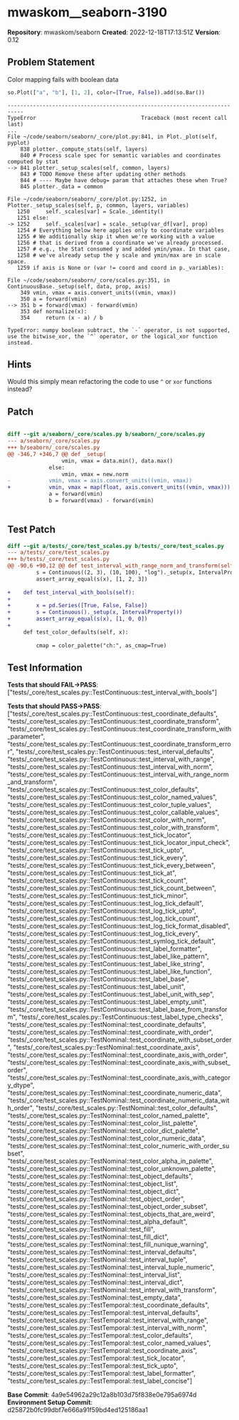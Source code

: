 # mwaskom__seaborn-3190

**Repository**: mwaskom/seaborn
**Created**: 2022-12-18T17:13:51Z
**Version**: 0.12

## Problem Statement

Color mapping fails with boolean data
```python
so.Plot(["a", "b"], [1, 2], color=[True, False]).add(so.Bar())
```
```python-traceback
---------------------------------------------------------------------------
TypeError                                 Traceback (most recent call last)
...
File ~/code/seaborn/seaborn/_core/plot.py:841, in Plot._plot(self, pyplot)
    838 plotter._compute_stats(self, layers)
    840 # Process scale spec for semantic variables and coordinates computed by stat
--> 841 plotter._setup_scales(self, common, layers)
    843 # TODO Remove these after updating other methods
    844 # ---- Maybe have debug= param that attaches these when True?
    845 plotter._data = common

File ~/code/seaborn/seaborn/_core/plot.py:1252, in Plotter._setup_scales(self, p, common, layers, variables)
   1250     self._scales[var] = Scale._identity()
   1251 else:
-> 1252     self._scales[var] = scale._setup(var_df[var], prop)
   1254 # Everything below here applies only to coordinate variables
   1255 # We additionally skip it when we're working with a value
   1256 # that is derived from a coordinate we've already processed.
   1257 # e.g., the Stat consumed y and added ymin/ymax. In that case,
   1258 # we've already setup the y scale and ymin/max are in scale space.
   1259 if axis is None or (var != coord and coord in p._variables):

File ~/code/seaborn/seaborn/_core/scales.py:351, in ContinuousBase._setup(self, data, prop, axis)
    349 vmin, vmax = axis.convert_units((vmin, vmax))
    350 a = forward(vmin)
--> 351 b = forward(vmax) - forward(vmin)
    353 def normalize(x):
    354     return (x - a) / b

TypeError: numpy boolean subtract, the `-` operator, is not supported, use the bitwise_xor, the `^` operator, or the logical_xor function instead.
```


## Hints

Would this simply mean refactoring the code to use `^` or `xor` functions instead?

## Patch

```diff

diff --git a/seaborn/_core/scales.py b/seaborn/_core/scales.py
--- a/seaborn/_core/scales.py
+++ b/seaborn/_core/scales.py
@@ -346,7 +346,7 @@ def _setup(
                 vmin, vmax = data.min(), data.max()
             else:
                 vmin, vmax = new.norm
-            vmin, vmax = axis.convert_units((vmin, vmax))
+            vmin, vmax = map(float, axis.convert_units((vmin, vmax)))
             a = forward(vmin)
             b = forward(vmax) - forward(vmin)
 


```

## Test Patch

```diff
diff --git a/tests/_core/test_scales.py b/tests/_core/test_scales.py
--- a/tests/_core/test_scales.py
+++ b/tests/_core/test_scales.py
@@ -90,6 +90,12 @@ def test_interval_with_range_norm_and_transform(self, x):
         s = Continuous((2, 3), (10, 100), "log")._setup(x, IntervalProperty())
         assert_array_equal(s(x), [1, 2, 3])
 
+    def test_interval_with_bools(self):
+
+        x = pd.Series([True, False, False])
+        s = Continuous()._setup(x, IntervalProperty())
+        assert_array_equal(s(x), [1, 0, 0])
+
     def test_color_defaults(self, x):
 
         cmap = color_palette("ch:", as_cmap=True)

```

## Test Information

**Tests that should FAIL→PASS**: ["tests/_core/test_scales.py::TestContinuous::test_interval_with_bools"]

**Tests that should PASS→PASS**: ["tests/_core/test_scales.py::TestContinuous::test_coordinate_defaults", "tests/_core/test_scales.py::TestContinuous::test_coordinate_transform", "tests/_core/test_scales.py::TestContinuous::test_coordinate_transform_with_parameter", "tests/_core/test_scales.py::TestContinuous::test_coordinate_transform_error", "tests/_core/test_scales.py::TestContinuous::test_interval_defaults", "tests/_core/test_scales.py::TestContinuous::test_interval_with_range", "tests/_core/test_scales.py::TestContinuous::test_interval_with_norm", "tests/_core/test_scales.py::TestContinuous::test_interval_with_range_norm_and_transform", "tests/_core/test_scales.py::TestContinuous::test_color_defaults", "tests/_core/test_scales.py::TestContinuous::test_color_named_values", "tests/_core/test_scales.py::TestContinuous::test_color_tuple_values", "tests/_core/test_scales.py::TestContinuous::test_color_callable_values", "tests/_core/test_scales.py::TestContinuous::test_color_with_norm", "tests/_core/test_scales.py::TestContinuous::test_color_with_transform", "tests/_core/test_scales.py::TestContinuous::test_tick_locator", "tests/_core/test_scales.py::TestContinuous::test_tick_locator_input_check", "tests/_core/test_scales.py::TestContinuous::test_tick_upto", "tests/_core/test_scales.py::TestContinuous::test_tick_every", "tests/_core/test_scales.py::TestContinuous::test_tick_every_between", "tests/_core/test_scales.py::TestContinuous::test_tick_at", "tests/_core/test_scales.py::TestContinuous::test_tick_count", "tests/_core/test_scales.py::TestContinuous::test_tick_count_between", "tests/_core/test_scales.py::TestContinuous::test_tick_minor", "tests/_core/test_scales.py::TestContinuous::test_log_tick_default", "tests/_core/test_scales.py::TestContinuous::test_log_tick_upto", "tests/_core/test_scales.py::TestContinuous::test_log_tick_count", "tests/_core/test_scales.py::TestContinuous::test_log_tick_format_disabled", "tests/_core/test_scales.py::TestContinuous::test_log_tick_every", "tests/_core/test_scales.py::TestContinuous::test_symlog_tick_default", "tests/_core/test_scales.py::TestContinuous::test_label_formatter", "tests/_core/test_scales.py::TestContinuous::test_label_like_pattern", "tests/_core/test_scales.py::TestContinuous::test_label_like_string", "tests/_core/test_scales.py::TestContinuous::test_label_like_function", "tests/_core/test_scales.py::TestContinuous::test_label_base", "tests/_core/test_scales.py::TestContinuous::test_label_unit", "tests/_core/test_scales.py::TestContinuous::test_label_unit_with_sep", "tests/_core/test_scales.py::TestContinuous::test_label_empty_unit", "tests/_core/test_scales.py::TestContinuous::test_label_base_from_transform", "tests/_core/test_scales.py::TestContinuous::test_label_type_checks", "tests/_core/test_scales.py::TestNominal::test_coordinate_defaults", "tests/_core/test_scales.py::TestNominal::test_coordinate_with_order", "tests/_core/test_scales.py::TestNominal::test_coordinate_with_subset_order", "tests/_core/test_scales.py::TestNominal::test_coordinate_axis", "tests/_core/test_scales.py::TestNominal::test_coordinate_axis_with_order", "tests/_core/test_scales.py::TestNominal::test_coordinate_axis_with_subset_order", "tests/_core/test_scales.py::TestNominal::test_coordinate_axis_with_category_dtype", "tests/_core/test_scales.py::TestNominal::test_coordinate_numeric_data", "tests/_core/test_scales.py::TestNominal::test_coordinate_numeric_data_with_order", "tests/_core/test_scales.py::TestNominal::test_color_defaults", "tests/_core/test_scales.py::TestNominal::test_color_named_palette", "tests/_core/test_scales.py::TestNominal::test_color_list_palette", "tests/_core/test_scales.py::TestNominal::test_color_dict_palette", "tests/_core/test_scales.py::TestNominal::test_color_numeric_data", "tests/_core/test_scales.py::TestNominal::test_color_numeric_with_order_subset", "tests/_core/test_scales.py::TestNominal::test_color_alpha_in_palette", "tests/_core/test_scales.py::TestNominal::test_color_unknown_palette", "tests/_core/test_scales.py::TestNominal::test_object_defaults", "tests/_core/test_scales.py::TestNominal::test_object_list", "tests/_core/test_scales.py::TestNominal::test_object_dict", "tests/_core/test_scales.py::TestNominal::test_object_order", "tests/_core/test_scales.py::TestNominal::test_object_order_subset", "tests/_core/test_scales.py::TestNominal::test_objects_that_are_weird", "tests/_core/test_scales.py::TestNominal::test_alpha_default", "tests/_core/test_scales.py::TestNominal::test_fill", "tests/_core/test_scales.py::TestNominal::test_fill_dict", "tests/_core/test_scales.py::TestNominal::test_fill_nunique_warning", "tests/_core/test_scales.py::TestNominal::test_interval_defaults", "tests/_core/test_scales.py::TestNominal::test_interval_tuple", "tests/_core/test_scales.py::TestNominal::test_interval_tuple_numeric", "tests/_core/test_scales.py::TestNominal::test_interval_list", "tests/_core/test_scales.py::TestNominal::test_interval_dict", "tests/_core/test_scales.py::TestNominal::test_interval_with_transform", "tests/_core/test_scales.py::TestNominal::test_empty_data", "tests/_core/test_scales.py::TestTemporal::test_coordinate_defaults", "tests/_core/test_scales.py::TestTemporal::test_interval_defaults", "tests/_core/test_scales.py::TestTemporal::test_interval_with_range", "tests/_core/test_scales.py::TestTemporal::test_interval_with_norm", "tests/_core/test_scales.py::TestTemporal::test_color_defaults", "tests/_core/test_scales.py::TestTemporal::test_color_named_values", "tests/_core/test_scales.py::TestTemporal::test_coordinate_axis", "tests/_core/test_scales.py::TestTemporal::test_tick_locator", "tests/_core/test_scales.py::TestTemporal::test_tick_upto", "tests/_core/test_scales.py::TestTemporal::test_label_formatter", "tests/_core/test_scales.py::TestTemporal::test_label_concise"]

**Base Commit**: 4a9e54962a29c12a8b103d75f838e0e795a6974d
**Environment Setup Commit**: d25872b0fc99dbf7e666a91f59bd4ed125186aa1

